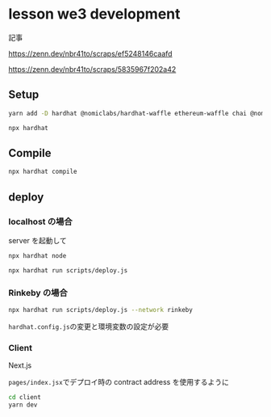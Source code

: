 # lesson we3 development

記事

https://zenn.dev/nbr41to/scraps/ef5248146caafd

https://zenn.dev/nbr41to/scraps/5835967f202a42

## Setup

```sh
yarn add -D hardhat @nomiclabs/hardhat-waffle ethereum-waffle chai @nomiclabs/hardhat-ethers ethers
```

```sh
npx hardhat
```

## Compile

```sh
npx hardhat compile
```

## deploy

### localhost の場合

server を起動して

```sh
npx hardhat node
```

```sh
npx hardhat run scripts/deploy.js
```

### Rinkeby の場合

```sh
npx hardhat run scripts/deploy.js --network rinkeby
```

`hardhat.config.js`の変更と環境変数の設定が必要

### Client

Next.js

`pages/index.jsx`でデプロイ時の contract address を使用するように

```sh
cd client
yarn dev
```
